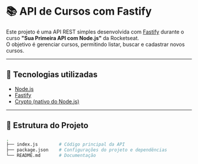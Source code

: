# 📚 API de Cursos com Fastify

Este projeto é uma API REST simples desenvolvida com [Fastify](https://fastify.dev/) durante o curso **"Sua Primeira API com Node.js"** da Rocketseat.  
O objetivo é gerenciar cursos, permitindo listar, buscar e cadastrar novos cursos.

---

## 🚀 Tecnologias utilizadas
- [Node.js](https://nodejs.org/)
- [Fastify](https://fastify.dev/)
- [Crypto (nativo do Node.js)](https://nodejs.org/api/crypto.html)

---

## 📂 Estrutura do Projeto

```bash
.
├── index.js        # Código principal da API
├── package.json    # Configurações do projeto e dependências
└── README.md       # Documentação
